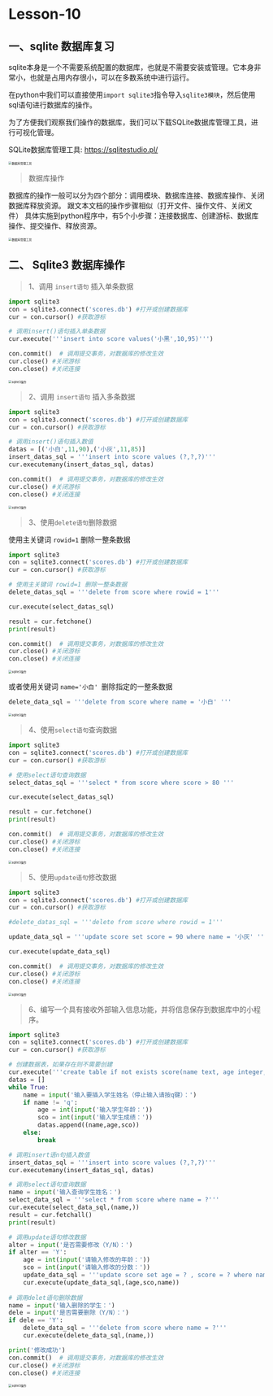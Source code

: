 # **Lesson-10**

## 一、sqlite 数据库复习

sqlite本身是一个不需要系统配置的数据库，也就是不需要安装或管理。它本身非常小，也就是占用内存很小，可以在多数系统中进行运行。

在python中我们可以直接使用`import sqlite3`指令导入`sqlite3模块`，然后使用sql语句进行数据库的操作。

为了方便我们观察我们操作的数据库，我们可以下载SQLite数据库管理工具，进行可视化管理。

SQLite数据库管理工具: <https://sqlitestudio.pl/>

<img src='_media/3-9-4.png' alt='数据库管理工具' style='zoom:40%;'/>

> 数据库操作

数据库的操作一般可以分为四个部分：调用模块、数据库连接、数据库操作、关闭数据库释放资源。
跟文本文档的操作步骤相似（打开文件、操作文件、关闭文件）
具体实施到python程序中，有5个小步骤：连接数据库、创建游标、数据库操作、提交操作、释放资源。

<img src='_media/3-9-5.png' alt='数据库管理工具' style='zoom:40%;'/>

## 二、 Sqlite3 数据库操作

> 1、调用 `insert语句` 插入单条数据

```python
import sqlite3
con = sqlite3.connect('scores.db') #打开或创建数据库
cur = con.cursor() #获取游标

# 调用insert()语句插入单条数据
cur.execute('''insert into score values('小黑',10,95)''')

con.commit()  # 调用提交事务，对数据库的修改生效
cur.close() #关闭游标
con.close() #关闭连接
```

<img src='_media/3-9-6.png' alt='sqlite3操作' style='zoom:40%;'/>

> 2、调用 `insert语句` 插入多条数据

```python
import sqlite3
con = sqlite3.connect('scores.db') #打开或创建数据库
cur = con.cursor() #获取游标

# 调用insert()语句插入数值
datas = [('小白',11,90),('小灰',11,85)]
insert_datas_sql = '''insert into score values (?,?,?)'''
cur.executemany(insert_datas_sql, datas)

con.commit()  # 调用提交事务，对数据库的修改生效
cur.close() #关闭游标
con.close() #关闭连接
```

<img src='_media/3-9-7.png' alt='sqlite3操作' style='zoom:40%;'/>

> 3、使用`delete语句`删除数据

使用主关键词 `rowid=1` 删除一整条数据

```python
import sqlite3
con = sqlite3.connect('scores.db') #打开或创建数据库
cur = con.cursor() #获取游标

# 使用主关键词 rowid=1 删除一整条数据
delete_datas_sql = '''delete from score where rowid = 1'''

cur.execute(select_datas_sql)

result = cur.fetchone()
print(result)

con.commit()  # 调用提交事务，对数据库的修改生效
cur.close() #关闭游标
con.close() #关闭连接
```

<img src='_media/3-10-1.png' alt='sqlite3操作' style='zoom:40%;'/>

或者使用关键词 `name='小白' `删除指定的一整条数据

```python
delete_data_sql = '''delete from score where name = '小白' '''
```

<img src='_media/3-10-2.png' alt='sqlite3操作' style='zoom:40%;'/>

> 4、使用`select语句`查询数据

```python
import sqlite3
con = sqlite3.connect('scores.db') #打开或创建数据库
cur = con.cursor() #获取游标

# 使用select语句查询数据
select_datas_sql = '''select * from score where score > 80 '''

cur.execute(select_datas_sql)

result = cur.fetchone()
print(result)

con.commit()  # 调用提交事务，对数据库的修改生效
cur.close() #关闭游标
con.close() #关闭连接
```

<img src='_media/3-10-3.png' alt='sqlite3操作' style='zoom:40%;'/>

> 5、使用`update语句`修改数据

```python
import sqlite3
con = sqlite3.connect('scores.db') #打开或创建数据库
cur = con.cursor() #获取游标

#delete_datas_sql = '''delete from score where rowid = 1'''

update_data_sql = '''update score set score = 90 where name = '小灰' '''

cur.execute(update_data_sql)

con.commit()  # 调用提交事务，对数据库的修改生效
cur.close() #关闭游标
con.close() #关闭连接
```

<img src='_media/3-10-4.png' alt='sqlite3操作' style='zoom:40%;'/>

> 6、编写一个具有接收外部输入信息功能，并将信息保存到数据库中的小程序。

```python
import sqlite3
con = sqlite3.connect('scores.db') #打开或创建数据库
cur = con.cursor() #获取游标

# 创建数据表，如果存在则不需要创建
cur.execute('''create table if not exists score(name text, age integer, score integer)''')
datas = []
while True:
    name = input('输入要插入学生姓名（停止输入请按q键）：')
    if name != 'q':
        age = int(input('输入学生年龄：'))
        sco = int(input('输入学生成绩：'))
        datas.append((name,age,sco))
    else:
        break

# 调用insert语n句插入数值
insert_datas_sql = '''insert into score values (?,?,?)'''
cur.executemany(insert_datas_sql, datas)

# 调用select语句查询数据
name = input('输入查询学生姓名：')
select_data_sql = '''select * from score where name = ?'''
cur.execute(select_data_sql,(name,))
result = cur.fetchall()
print(result)

# 调用update语句修改数据
alter = input('是否需要修改（Y/N）：')
if alter == 'Y':
    age = int(input('请输入修改的年龄：'))
    sco = int(input('请输入修改的分数：'))
    update_data_sql = '''update score set age = ? , score = ? where name = ?'''
    cur.execute(update_data_sql,(age,sco,name))
    
# 调用delet语句删除数据
name = input('输入删除的学生：')
dele = input('是否需要删除（Y/N）：')
if dele == 'Y':
    delete_data_sql = '''delete from score where name = ?'''
    cur.execute(delete_data_sql,(name,))

print('修改成功')
con.commit()  # 调用提交事务，对数据库的修改生效
cur.close() #关闭游标
con.close() #关闭连接
```
<img src='_media/3-10-5.png' alt='sqlite3操作' style='zoom:40%;'/>